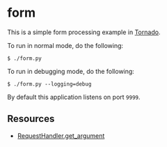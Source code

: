 # form

This is a simple form processing example in [Tornado].

To run in normal mode, do the following:

    $ ./form.py

To run in debugging mode, do the following:

    $ ./form.py --logging=debug
    
By default this application listens on port `9999`.

## Resources

- [RequestHandler.get_argument](https://www.tornadoweb.org/en/stable/web.html#tornado.web.RequestHandler.get_argument)
    
[Tornado]: https://www.tornadoweb.org
